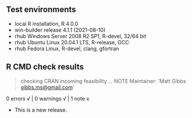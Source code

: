 ## Test environments
* local R installation, R 4.0.0
* win-builder release 4.1.1 (2021-08-10)
* rhub Windows Server 2008 R2 SP1, R-devel, 32/64 bit
* rhub Ubuntu Linux 20.04.1 LTS, R-release, GCC
* rhub Fedora Linux, R-devel, clang, gfortran

## R CMD check results

> checking CRAN incoming feasibility ... NOTE
  Maintainer: 'Matt Gibbs <gibbs.ms@gmail.com>'

0 errors √ | 0 warnings √ | 1 note x

* This is a new release.
